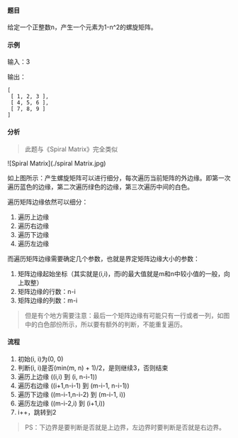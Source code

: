 #### 题目

给定一个正整数n，产生一个元素为1-n^2的螺旋矩阵。

#### 示例

输入：3

输出：

    [
     [ 1, 2, 3 ],
     [ 4, 5, 6 ],
     [ 7, 8, 9 ]
    ]


#### 分析

> 此题与《Spiral Matrix》完全类似

![Spiral Matrix](./spiral Matrix.jpg)

如上图所示：产生螺旋矩阵可以进行细分，每次遍历当前矩阵的外边缘。即第一次遍历蓝色的边缘，第二次遍历绿色的边缘，第三次遍历中间的白色。

遍历矩阵边缘依然可以细分：
1. 遍历上边缘
2. 遍历右边缘
3. 遍历下边缘
4. 遍历左边缘

而遍历矩阵边缘需要确定几个参数，也就是界定矩阵边缘大小的参数：
1. 矩阵边缘起始坐标（其实就是(i,i)，而i的最大值就是m和n中较小值的一般，向上取整）
2. 矩阵边缘的行数：n-i
3. 矩阵边缘的列数：m-i

> 但是有个地方需要注意：最后一个矩阵边缘有可能只有一行或者一列，如图中的白色部份所示，所以要有额外的判断，不能重复遍历。

#### 流程

1. 初始(i, i)为(0, 0)
2. 判断(i, i)是否(min(m, n) + 1)/2，是则继续3，否则结束
3. 遍历上边缘 ((i,i) 到 (i, n-i-1))
4. 遍历右边缘 ((i+1,n-i-1) 到 (m-i-1, n-i-1))
5. 遍历下边缘 ((m-i-1,n-i-2) 到 (m-i-1, i))
6. 遍历左边缘 ((m-i-2,i) 到 (i+1,i))
7. i++，跳转到2

> PS：下边界是要判断是否就是上边界，左边界时要判断是否就是右边界。
